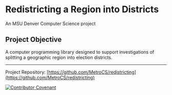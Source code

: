 # Redistricting a Region into Districts

An MSU Denver Computer Science project

## Project Objective
A computer programming library designed to support investigations of splitting a geographic region into election districts.

___
Project Repository: [https://github.com/MetroCS/redistricting](https://github.com/MetroCS/redistricting)

[![Contributor Covenant](https://img.shields.io/badge/Contributor%20Covenant-v2.0%20adopted-ff69b4.svg)](https://github.com/MetroCS/redistricting/blob/master/CODE_OF_CONDUCT.md)
